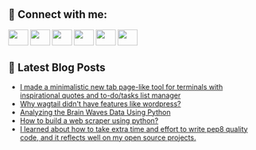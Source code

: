 ## 🔎 Connect with me:
[<img height="32" width="40" src="https://cdn.jsdelivr.net/npm/simple-icons@v5/icons/telegram.svg" />](https://t.me/bullbesh)
[<img height="32" width="40" src="https://cdn.jsdelivr.net/npm/simple-icons@v5/icons/vk.svg" />](https://vk.com/bullbesh)
[<img height="32" width="40" src="https://cdn.jsdelivr.net/npm/simple-icons@v5/icons/twitter.svg" />](https://twitter.com/bullbesh1)
[<img height="32" width="40" src="https://cdn.jsdelivr.net/npm/simple-icons@v5/icons/instagram.svg" />](https://www.instagram.com/bullbesh)
[<img height="32" width="40" src="https://cdn.jsdelivr.net/npm/simple-icons@v5/icons/reddit.svg" />](https://www.reddit.com/user/bullbesh)
[<img height="32" width="40" src="https://cdn.jsdelivr.net/npm/simple-icons@v5/icons/youtube.svg" />](https://www.youtube.com/channel/UCtfjRs6uzgq5mfm8S06WTcg)

## 📕 Latest Blog Posts
<!-- BLOG-POST-LIST:START -->
- [I made a minimalistic new tab page-like tool for terminals with inspirational quotes and to-do/tasks list manager](https://www.reddit.com/r/Python/comments/vb6xcl/i_made_a_minimalistic_new_tab_pagelike_tool_for/)
- [Why wagtail didn&#39;t have features like wordpress?](https://www.reddit.com/r/Python/comments/vb63fb/why_wagtail_didnt_have_features_like_wordpress/)
- [Analyzing the Brain Waves Data Using Python](https://www.reddit.com/r/Python/comments/vb4p7i/analyzing_the_brain_waves_data_using_python/)
- [How to build a web scraper using python?](https://www.reddit.com/r/Python/comments/vb4hzm/how_to_build_a_web_scraper_using_python/)
- [I learned about how to take extra time and effort to write pep8 quality code, and it reflects well on my open source projects.](https://www.reddit.com/r/Python/comments/vb3tw6/i_learned_about_how_to_take_extra_time_and_effort/)
<!-- BLOG-POST-LIST:END -->
